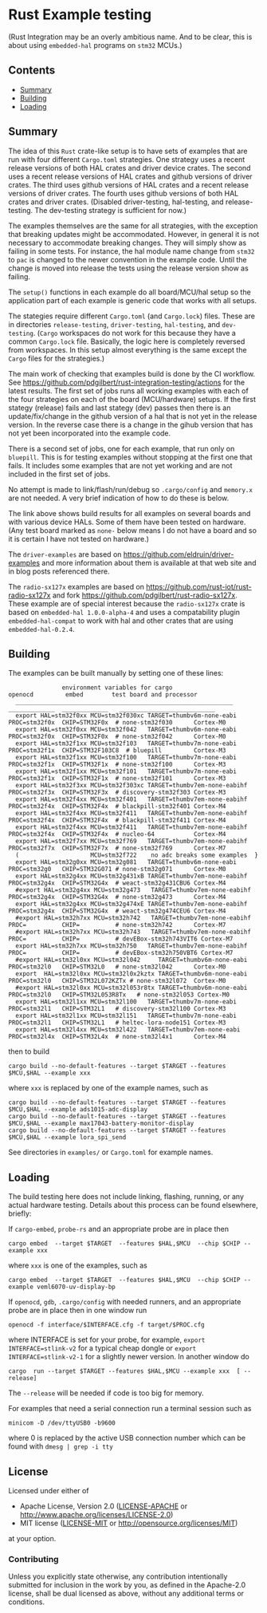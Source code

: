 # Rust Example testing 

(Rust Integration may be an overly ambitious name. And to be clear, this is about using `embedded-hal` programs on
`stm32` MCUs.)

##  Contents
- [Summary](#summary)
- [Building](#building)
- [Loading](#loading)

## Summary

The idea of this `Rust` crate-like setup is to have sets of examples that are run 
with four different `Cargo.toml` strategies.
One strategy uses a recent release versions of both HAL crates and driver device crates. 
The  second  uses a recent release versions of HAL crates and github versions of driver crates. 
The   third  uses  github versions of HAL crates and a recent release versions of driver crates. 
The  fourth  uses  github versions of both HAL crates and driver crates. 
(Disabled driver-testing, hal-testing, and release-testing. The dev-testing strategy is sufficient for now.)

The examples themselves are the same for all strategies, with the exception that breaking 
updates might be accommodated.  However, in general it is not necessary to accommodate
breaking changes. They will simply show as failing in some tests. 
For instance, the hal module name change from `stm32` to `pac` is changed to the newer
convention in the example code. Until the change is moved into release the tests using 
the release version show as failing. 

The `setup()` functions in each example do all board/MCU/hal 
setup so the application part of each example is generic code that works with all setups. 

The stategies require different `Cargo.toml` (and `Cargo.lock`) files. 
These are in directories `release-testing`, `driver-testing`, `hal-testing`, and `dev-testing`.
(`Cargo` workspaces do not work for this because they have a common `Cargo.lock` file.
Basically, the logic here is completely reversed from workspaces. In this setup almost 
everything is the same except the `Cargo` files for the strategies.)
 
The main work of checking that examples build is done by the CI workflow. 
See https://github.com/pdgilbert/rust-integration-testing/actions  for the latest results.
The first set of jobs runs all working examples with each of the four strategies on each of
the board (MCU/hardware) setups. If the first stategy (release) fails and last stategy (dev)
passes then there is an update/fix/change in the github version of a hal that is not yet
in the release version. In the reverse case there is a change in the gihub version that has 
not yet been incorporated into the example code.

There is a second set of jobs, one for each example, that run only on `bluepill`.
This is for testing examples without stopping at the first one that fails. It includes
some examples that are not yet working and are not included in the first set of jobs.

No attempt is made to link/flash/run/debug so `.cargo/config` and `memory.x` are not needed.
A very brief indication of how to do these is below.

The link above shows build results for all examples on several boards and with various 
device HALs. Some of them have
been tested on hardware. (Any test board marked as `none-` below means I do not have a
board and so it is certain I have not tested on hardware.)

The `driver-examples` are based on https://github.com/eldruin/driver-examples and more 
information about them is available at that web site and in blog posts referenced there.

The `radio-sx127x` examples are based on https://github.com/rust-iot/rust-radio-sx127x and
fork https://github.com/pdgilbert/rust-radio-sx127x. These example are of special interest
because the `radio-sx127x` crate is based on `embedded-hal 1.0.0-alpha-4` and uses a
compatability plugin `embedded-hal-compat` to work with hal and other crates that are
using `embedded-hal-0.2.4`.

## Building

The examples can be built manually by setting one of these lines:
```
               environment variables for cargo                       openocd         embed        test board and processor
  _____________________________________________________________     _____________  _____________   ___________________________
  export HAL=stm32f0xx MCU=stm32f030xc TARGET=thumbv6m-none-eabi    PROC=stm32f0x  CHIP=STM32F0x  # none-stm32f030      Cortex-M0
  export HAL=stm32f0xx MCU=stm32f042   TARGET=thumbv6m-none-eabi    PROC=stm32f0x  CHIP=STM32F0x  # none-stm32f042      Cortex-M0
  export HAL=stm32f1xx MCU=stm32f103   TARGET=thumbv7m-none-eabi    PROC=stm32f1x  CHIP=STM32F103C8  # bluepill         Cortex-M3
  export HAL=stm32f1xx MCU=stm32f100   TARGET=thumbv7m-none-eabi    PROC=stm32f1x  CHIP=STM32F1x  # none-stm32f100      Cortex-M3
  export HAL=stm32f1xx MCU=stm32f101   TARGET=thumbv7m-none-eabi    PROC=stm32f1x  CHIP=STM32F1x  # none-stm32f101      Cortex-M3
  export HAL=stm32f3xx MCU=stm32f303xc TARGET=thumbv7em-none-eabihf PROC=stm32f3x  CHIP=STM32F3x  # discovery-stm32f303 Cortex-M3
  export HAL=stm32f4xx MCU=stm32f401   TARGET=thumbv7em-none-eabihf PROC=stm32f4x  CHIP=STM32F4x  # blackpill-stm32f401 Cortex-M4
  export HAL=stm32f4xx MCU=stm32f411   TARGET=thumbv7em-none-eabihf PROC=stm32f4x  CHIP=STM32F4x  # blackpill-stm32f411 Cortex-M4
  export HAL=stm32f4xx MCU=stm32f411   TARGET=thumbv7em-none-eabihf PROC=stm32f4x  CHIP=STM32F4x  # nucleo-64           Cortex-M4
  export HAL=stm32f7xx MCU=stm32f769   TARGET=thumbv7em-none-eabihf PROC=stm32f7x  CHIP=STM32F7x  # none-stm32f769      Cortex-M7
  (                    MCU=stm32f722    no adc breaks some examples  }
  export HAL=stm32g0xx MCU=stm32g081   TARGET=thumbv6m-none-eabi    PROC=stm32g0   CHIP=STM32G071 # none-stm32g071      Cortex-M0
  export HAL=stm32g4xx MCU=stm32g431xB TARGET=thumbv7em-none-eabihf PROC=stm32g4x  CHIP=STM32G4x  # weact-stm32g431CBU6 Cortex-M4
  #export HAL=stm32g4xx MCU=stm32g473   TARGET=thumbv7em-none-eabihf PROC=stm32g4x  CHIP=STM32G4x  # none-stm32g473      Cortex-M4
  export HAL=stm32g4xx MCU=stm32g474xE TARGET=thumbv7em-none-eabihf PROC=stm32g4x  CHIP=STM32G4x  # weact-stm32g474CEU6 Cortex-M4
  #export HAL=stm32h7xx MCU=stm32h742   TARGET=thumbv7em-none-eabihf PROC=          CHIP=          # none-stm32h742      Cortex-M7
  #export HAL=stm32h7xx MCU=stm32h743   TARGET=thumbv7em-none-eabihf PROC=          CHIP=          # devEBox-stm32h743VIT6 Cortex-M7
  export HAL=stm32h7xx MCU=stm32h750   TARGET=thumbv7em-none-eabihf PROC=          CHIP=          # devEBox-stm32h750VBT6 Cortex-M7
  #export HAL=stm32l0xx MCU=stm32l042     TARGET=thumbv6m-none-eabi    PROC=stm32l0   CHIP=STM32L0   # none-stm32l042      Cortex-M0
  export  HAL=stm32l0xx MCU=stm32l0x2kztx TARGET=thumbv6m-none-eabi    PROC=stm32l0   CHIP=STM32L072KZTx # none-stm32l072  Cortex-M0
  #export HAL=stm32l0xx MCU=stm32l053r8tx TARGET=thumbv6m-none-eabi    PROC=stm32l0   CHIP=STM32L053R8Tx   # none-stm32l053 Cortex-M0
  export HAL=stm32l1xx MCU=stm32l100   TARGET=thumbv7m-none-eabi    PROC=stm32l1   CHIP=STM32L1   # discovery-stm32l100 Cortex-M3
  export HAL=stm32l1xx MCU=stm32l151   TARGET=thumbv7m-none-eabi    PROC=stm32l1   CHIP=STM32L1   # heltec-lora-node151 Cortex-M3
  export HAL=stm32l4xx MCU=stm32l422   TARGET=thumbv7em-none-eabi   PROC=stm32l4x  CHIP=STM32L4x  # none-stm32l4x1      Cortex-M4
```
then to build
```
cargo build --no-default-features --target $TARGET --features $MCU,$HAL --example xxx
```
where `xxx` is replaced by one of the example names, such as
```
cargo build --no-default-features --target $TARGET --features $MCU,$HAL --example ads1015-adc-display
cargo build --no-default-features --target $TARGET --features $MCU,$HAL --example max17043-battery-monitor-display
cargo build --no-default-features --target $TARGET --features $MCU,$HAL --example lora_spi_send

```
See directories in `examples/` or `Cargo.toml` for example names.

## Loading

The build testing here does not include linking, flashing, running, or any actual
hardware testing. Details about this process can be found elsewhere, briefly:

If `cargo-embed`, `probe-rs` and an appropriate probe are in place then 
```
cargo embed  --target $TARGET  --features $HAL,$MCU  --chip $CHIP --example xxx
```
where `xxx` is one of the examples, such as
```
cargo embed  --target $TARGET  --features $HAL,$MCU  --chip $CHIP --example veml6070-uv-display-bp
```

If `openocd`, `gdb`, `.cargo/config` with needed runners, and an appropriate probe are 
in place then in one window run
```
openocd -f interface/$INTERFACE.cfg -f target/$PROC.cfg 
```
where INTERFACE is set for your probe, for example, `export INTERFACE=stlink-v2` for a typical cheap dongle
or `export INTERFACE=stlink-v2-1` for a slightly newer version.
In another window do
```
cargo  run --target $TARGET --features $HAL,$MCU --example xxx  [ --release]
```
The `--release` will be needed if code is too big for memory.

For examples that need a serial connection run a terminal session such as 
```
minicom -D /dev/ttyUSB0 -b9600
```
where 0 is replaced by the active USB connection number which can be found with ` dmesg | grep -i tty `

## License

Licensed under either of

 * Apache License, Version 2.0 ([LICENSE-APACHE](LICENSE-APACHE) or
   http://www.apache.org/licenses/LICENSE-2.0)
 * MIT license ([LICENSE-MIT](LICENSE-MIT) or
   http://opensource.org/licenses/MIT)

at your option.

### Contributing

Unless you explicitly state otherwise, any contribution intentionally submitted
for inclusion in the work by you, as defined in the Apache-2.0 license, shall
be dual licensed as above, without any additional terms or conditions.
